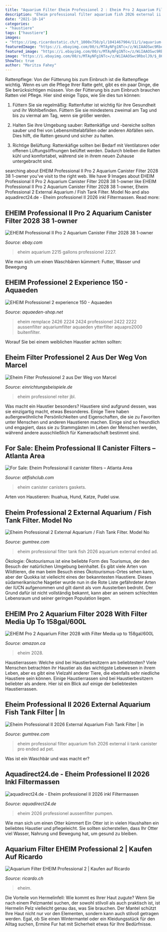 ```yaml
---
title: "Aquarium Filter Eheim Professionel 2 : Eheim Pro 2 Aquarium Filter 2028 With Filter Media Up To 158gal/600l"
description: "Eheim professional filter aquarium fish 2026 external ii tank canister pro ended ad pet"
date: "2021-10-14"
categories:
- "haustiere"
tags: ["haustiere"]
images:
- "https://img.ricardostatic.ch/t_1000x750/pl/1041467904/11/1/aquarium-filter-eheim-professional-2.jpg"
featuredImage: "https://i.ebayimg.com/00/s/MTAyNFg1NTc=/z/WiIAAOSwc9RbolJ9/$_86.JPG"
featured_image: "https://i.ebayimg.com/00/s/MTAyNFg1NTc=/z/WiIAAOSwc9RbolJ9/$_86.JPG"
image: "https://i.ebayimg.com/00/s/MTAyNFg1NTc=/z/WiIAAOSwc9RbolJ9/$_86.JPG"
ShowToc: true
author: "Maritza Fahey"
---
```



Rattenpflege: Von der Fütterung bis zum Einbruch ist die Rattenpflege wichtig.
Wenn es um die Pflege Ihrer Ratte geht, gibt es ein paar Dinge, die Sie berücksichtigen müssen. Von der Fütterung bis zum Einbruch brauchen Ratten viel Pflege. Hier sind einige Tipps, wie Sie dies tun können:
1. Füttern Sie sie regelmäßig: Rattenfutter ist wichtig für ihre Gesundheit und ihr Wohlbefinden. Füttern Sie sie mindestens zweimal am Tag und bis zu viermal am Tag, wenn sie größer werden.

2. Halten Sie ihre Umgebung sauber: Rattenkäfige und -bereiche sollten sauber und frei von Lebensmittelabfällen oder anderen Abfällen sein. Dies hilft, die Ratten gesund und sicher zu halten.

3. Richtige Belüftung: Rattenkäfige sollten bei Bedarf mit Ventilatoren oder offenen Lüftungsöffnungen belüftet werden. Dadurch bleiben die Ratten kühl und komfortabel, während sie in ihrem neuen Zuhause untergebracht sind.

	

		
searching about EHEIM Professional II Pro 2 Aquarium Canister Filter 2028 38 1-owner you've visit to the right web. We have 9 Images about EHEIM Professional II Pro 2 Aquarium Canister Filter 2028 38 1-owner like EHEIM Professional II Pro 2 Aquarium Canister Filter 2028 38 1-owner, Eheim Professional 2 External Aquarium / Fish Tank Filter. Model No and also aquadirect24.de - Eheim professionel II 2026 inkl Filtermassen. Read more:
		
    
## EHEIM Professional II Pro 2 Aquarium Canister Filter 2028 38 1-owner

<img loading=lazy src="https://i.ebayimg.com/images/g/lUAAAOSwbeBdYVda/s-l640.jpg" onerror="this.onerror=null;this.src='https://tse3.mm.bing.net/th?id=OIP.l2_0BvVmWPZUn4Jx9C7BfwHaHa&amp;pid=15.1';" alt="EHEIM Professional II Pro 2 Aquarium Canister Filter 2028 38 1-owner">

_Source: ebay.com_

>eheim aquarium 2215 gallons professionel 2227. 

	

Wie man sich um einen Waschbären kümmert: Futter, Wasser und Bewegung

    
## EHEIM Professionel 2 Experience 150 - Aquaeden

<img loading=lazy src="http://aquaeden-shop.net/webstore/img/p/1/8/6/6/1866-large_default.jpg" onerror="this.onerror=null;this.src='https://tse4.mm.bing.net/th?id=OIP.uCh5Une2dLVXT7RW7vFwQQHaHa&amp;pid=15.1';" alt="EHEIM Professionel 2 experience 150 - Aquaeden">

_Source: aquaeden-shop.net_

>eheim remplace 2426 2224 2424 professionel 2422 2222 aussenfilter aquariumfilter aquaeden ytterfilter aquapro2000 buitenfilter. 

	

Worauf Sie bei einem weiblichen Haustier achten sollten:

    
## Eheim Filter Professionel 2 Aus Der Weg Von Marcel

<img loading=lazy src="https://www.einrichtungsbeispiele.de/images_24945/h1080_w1920/eheim-filter-professionel-2__22c8a63e96784d4782036e6adaaa46f6.jpg" onerror="this.onerror=null;this.src='https://tse1.mm.bing.net/th?id=OIP.m-fBlYvo7Yke6Zt4QVj19gHaHa&amp;pid=15.1';" alt="Eheim Filter Professionel 2 aus Der Weg von Marcel">

_Source: einrichtungsbeispiele.de_

>eheim professionel reiter jbl. 

	

Was macht ein Haustier besonders?
Haustiere sind aufgrund dessen, was sie einzigartig macht, etwas Besonderes. Einige Tiere haben außergewöhnliche Persönlichkeiten und Eigenschaften, die sie zu Favoriten unter Menschen und anderen Haustieren machen. Einige sind so freundlich und engagiert, dass sie zu Stammgästen im Leben der Menschen werden, während andere ausschließlich für Kameradschaft bestimmt sind.

    
## For Sale: Eheim Professional II Canister Filters – Atlanta Area

<img loading=lazy src="https://atlfishclub.com/wp-content/uploads/bbpress_img/1332/of7ynu5sayafbkqvn391n8fr8vlbqka4.jpg" onerror="this.onerror=null;this.src='https://tse3.mm.bing.net/th?id=OIP.GbIYNoGMuJ7Tm7pwLQe_tQHaFj&amp;pid=15.1';" alt="For Sale: Eheim Professional II canister filters – Atlanta Area">

_Source: atlfishclub.com_

>eheim canister canisters gaskets. 

	

Arten von Haustieren: Ihuahua, Hund, Katze, Pudel usw.

    
## Eheim Professional 2 External Aquarium / Fish Tank Filter. Model No

<img loading=lazy src="https://i.ebayimg.com/00/s/MTAyNFg1NTc=/z/WiIAAOSwc9RbolJ9/$_86.JPG" onerror="this.onerror=null;this.src='https://tse4.mm.bing.net/th?id=OIP.wyn2WLH9kvcbQPx35fuX4QHaNn&amp;pid=15.1';" alt="Eheim Professional 2 External Aquarium / Fish Tank Filter. Model No">

_Source: gumtree.com_

>eheim professional filter tank fish 2026 aquarium external ended ad. 

	

Ökologie:
Ökotourismus ist eine beliebte Form des Tourismus, der den Besuch der natürlichen Umgebung beinhaltet. Es gibt viele Arten von Wildtieren, die man beim Besuch eines Ökotourismus-Ortes sehen kann, aber der Quokka ist vielleicht eines der bekanntesten Haustiere. Dieses südamerikanische Nagetier wurde nun in die Rote Liste gefährdeter Arten der IUCN aufgenommen und gilt damit als vom Aussterben bedroht. Der Grund dafür ist nicht vollständig bekannt, kann aber an seinem schlechten Lebensraum und seiner geringen Population liegen.

    
## EHEIM Pro 2 Aquarium Filter 2028 With Filter Media Up To 158gal/600L

<img loading=lazy src="https://images-na.ssl-images-amazon.com/images/I/41PGBrWTtML.__AC_SY300_QL70_ML2_.jpg" onerror="this.onerror=null;this.src='https://tse3.mm.bing.net/th?id=OIP.vtHySRQ_kf8tKr850Zt8FgAAAA&amp;pid=15.1';" alt="EHEIM Pro 2 Aquarium Filter 2028 with Filter Media up to 158gal/600L">

_Source: amazon.ca_

>eheim 2028. 

	

Haustierrassen: Welche sind bei Haustierbesitzern am beliebtesten?
Viele Menschen betrachten ihr Haustier als das wichtigste Lebewesen in ihrem Leben, aber es gibt eine Vielzahl anderer Tiere, die ebenfalls sehr niedliche Haustiere sein können. Einige Haustierrassen sind bei Haustierbesitzern beliebter als andere. Hier ist ein Blick auf einige der beliebtesten Haustierrassen.

    
## Eheim Professional II 2026 External Aquarium Fish Tank Filter | In

<img loading=lazy src="https://i.ebayimg.com/00/s/NDc2WDI5OA==/z/u50AAOSwNDhfOqNS/$_86.JPG" onerror="this.onerror=null;this.src='https://tse1.mm.bing.net/th?id=OIP._wrfbWlIhUvwUXsFDos39gAAAA&amp;pid=15.1';" alt="Eheim Professional II 2026 External Aquarium Fish Tank Filter | in">

_Source: gumtree.com_

>eheim professional filter aquarium fish 2026 external ii tank canister pro ended ad pet. 

	

Was ist ein Waschbär und was macht er?

    
## Aquadirect24.de - Eheim Professionel II 2026 Inkl Filtermassen

<img loading=lazy src="http://www.aquadirect24.de/images/product_images/original_images/293_0.jpg" onerror="this.onerror=null;this.src='https://tse3.mm.bing.net/th?id=OIP.A2zJ2dTpWoawlUlo7B2H-AHaF7&amp;pid=15.1';" alt="aquadirect24.de - Eheim professionel II 2026 inkl Filtermassen">

_Source: aquadirect24.de_

>eheim 2026 professionel aussenfilter pumpen. 

	

Wie man sich um einen Otter kümmert
Ein Otter ist in vielen Haushalten ein beliebtes Haustier und pflegeleicht. Sie sollten sicherstellen, dass Ihr Otter viel Wasser, Nahrung und Bewegung hat, um gesund zu bleiben.

    
## Aquarium Filter EHEIM Professional 2 | Kaufen Auf Ricardo

<img loading=lazy src="https://img.ricardostatic.ch/t_1000x750/pl/1041467904/11/1/aquarium-filter-eheim-professional-2.jpg" onerror="this.onerror=null;this.src='https://tse4.mm.bing.net/th?id=OIP.NNXICc-R2z7XKJfj7lawoQAAAA&amp;pid=15.1';" alt="Aquarium Filter EHEIM Professional 2 | Kaufen auf Ricardo">

_Source: ricardo.ch_

>eheim. 

	

Die Vorteile von Hermelinfell: Wie kommt es Ihrer Haut zugute?
Wenn Sie nach einem Pelzmantel suchen, der sowohl stilvoll als auch praktisch ist, ist Hermelin Pelz vielleicht genau das, was Sie brauchen. Der Mantel schützt Ihre Haut nicht nur vor den Elementen, sondern kann auch stilvoll getragen werden. Egal, ob Sie einen Wintermantel oder ein Kleidungsstück für den Alltag suchen, Ermine Fur hat mit Sicherheit etwas für Ihre Bedürfnisse.

